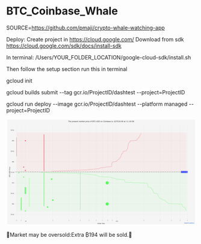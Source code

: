 # BTC_Coinbase_Whale

SOURCE=https://github.com/pmaji/crypto-whale-watching-app 

Deploy:
Create project in https://cloud.google.com/
Download from sdk https://cloud.google.com/sdk/docs/install-sdk 

In terminal:
/Users/YOUR_FOLDER_LOCATION/google-cloud-sdk/install.sh


Then follow the setup section run this in terminal

gcloud init 

gcloud builds submit --tag gcr.io/ProjectID/dashtest  --project=ProjectID


gcloud run deploy --image gcr.io/ProjectID/dashtest --platform managed  --project=ProjectID 

<img src="https://github.com/bbbirkan/BTC_Coinbase_Whale/blob/main/BTC-USD.png" alt="BTC_USD">


🔴Market may be oversold:Extra ₿194 will be sold.🔴
